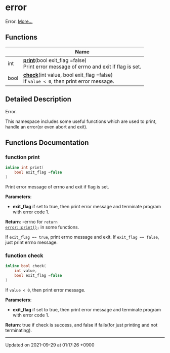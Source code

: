

# error

Error.  [More...](#detailed-description)

## Functions

|                | Name           |
| -------------- | -------------- |
| int | **[print](/Namespaces/error#function-print)**(bool exit_flag =false)<br>Print error message of errno and exit if flag is set.  |
| bool | **[check](/Namespaces/error#function-check)**(int value, bool exit_flag =false)<br>If <code>value &lt; 0</code>, then print error message.  |

## Detailed Description

Error. 

This namespace includes some useful functions which are used to print, handle an error(or even abort and exit). 


## Functions Documentation

### function print

```cpp
inline int print(
    bool exit_flag =false
)
```

Print error message of errno and exit if flag is set. 

**Parameters**: 

  * **exit_flag** if set to true, then print error message and terminate program with error code 1. 


**Return**: -errno for <code>return <a href="/Namespaces/error#function-print">error::print()</a>;</code> in some functions. 

If <code>exit&#95;flag == true</code>, print errno message and exit. If <code>exit&#95;flag == false</code>, just print errno message.


### function check

```cpp
inline bool check(
    int value,
    bool exit_flag =false
)
```

If <code>value &lt; 0</code>, then print error message. 

**Parameters**: 

  * **exit_flag** if set to true, then print error message and terminate program with error code 1. 


**Return**: true if check is success, and false if fails(for just printing and not terminating). 





-------------------------------

Updated on 2021-09-29 at 01:17:26 +0900